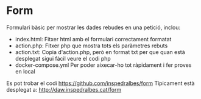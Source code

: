 # Form
Formulari bàsic per mostrar les dades rebudes en una petició, inclou:
 * index.html: Fitxer html amb el formulari correctament formatat
 * action.php: Fitxer php que mostra tots els paràmetres rebuts
 * action.txt: Copia d'action.php, però en format txt per que quan està desplegat sigui fàcil veure el codi php
 * docker-compose.yml Per poder aixecar-ho tot ràpidament i fer proves en local

Es pot trobar el codi https://github.com/inspedralbes/form
Típicament està desplegat a: http://daw.inspedralbes.cat/form 
